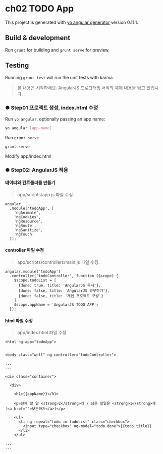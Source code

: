 # ch02 TODO App

This project is generated with [yo angular generator](https://github.com/yeoman/generator-angular)
version 0.11.1.

## Build & development

Run `grunt` for building and `grunt serve` for preview.

## Testing

Running `grunt test` will run the unit tests with karma.


> 본 내용은 시작하세요. AngularJS 프로그래밍 서적의 예제 내용을 담고 있습니다.  

### ● Step01 프로젝트 생성, index.html 수정
 
Run `yo angular`, optionally passing an app name:

```bash
yo angular [app-name] 
```

Run `grunt serve`
```bash
grunt serve 
```

Modify app/index.html

### ● Step02: AngularJS 적용


#### 데이터와 컨트롤러를 만들기
> app/scripts/app.js 파일 수정.

```
angular
  .module('todoApp', [
    'ngAnimate',
    'ngCookies',
    'ngResource',
    'ngRoute',
    'ngSanitize',
    'ngTouch'
  ]);
```


#### controller 파일 수정
> app/scripts/controllers/main.js 파일 수정.

```
angular.module('todoApp')
  .controller('todoController', function ($scope) {
    $scope.todoList = [
      {done: true, title: 'AngularJS 독서'},
      {done: false, title: 'AngularJS 공부하기'},
      {done: false, title: '개인 프로젝트 구성'}
    ]
    $scope.appName = 'AngularJS TODO APP';
  });
```

#### html 파일 수정
> app/index.html 파일 수정

```
<html ng-app="todoApp">


<body class="well" ng-controller="todoController">

...
...

<div class="container">

  <div>

    <h1>{{appName}}</h1>

    <p>전체 할 일 <strong>2</strong>개 / 남은 할일은 <strong>1</strong>개 [<a href="">보관하기</a>]</p>
    
    <ul>
      <li ng-repeat="todo in todoList" class="checkbox">
        <input type="checkbox" ng-model="todo.done">{{todo.title}}
      </li>
    </ul>
    
...
...

```

